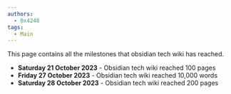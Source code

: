 ```yaml
---
authors: 
  - 0x4248
tags:
  - Main
---
```

This page contains all the milestones that obsidian tech wiki has reached.
- **Saturday 21 October 2023** - Obsidian tech wiki reached 100 pages
- **Friday 27 October 2023** - Obsidian tech wiki reached 10,000 words
- **Saturday 28 October 2023** - Obsidian tech wiki reached 200 pages